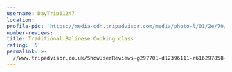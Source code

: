 ```yaml
---
username: DayTrip61247
location:
profile-pic: 'https://media-cdn.tripadvisor.com/media/photo-l/01/2e/70/93/avatar019.jpg'
number-reviews:
title: Traditional Balinese Cooking class
rating: '5'
permalink: >-
  //www.tripadvisor.co.uk/ShowUserReviews-g297701-d12396111-r616297858-Tresna_Bali_Cooking_School-Ubud_Bali.html
---
```


